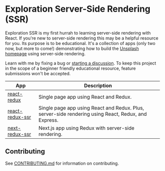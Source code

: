 # Exploration Server-Side Rendering (SSR)

Exploration SSR is my first hurrah to learning server-side rendering with React. If you're new to server-side rendering this may be a helpful resource for you. Its purpose is to be educational. It's a collection of apps (only two now, but more to come!) demonstrating how to build the [Unsplash homepage](https://unsplash.com/) using server-side rendering.

Learn with me by fixing a bug or [starting a discussion](https://github.com/BuckyMaler/exploration-ssr/discussions). To keep this project in the scope of a beginner friendly educational resource, feature submissions won't be accepted.

| App                                                                                          | Description                                                                                         |
| -------------------------------------------------------------------------------------------- | --------------------------------------------------------------------------------------------------- |
| [react-redux](https://github.com/BuckyMaler/exploration-ssr/tree/master/react-redux)         | Single page app using React and Redux.                                                              |
| [react-redux-ssr](https://github.com/BuckyMaler/exploration-ssr/tree/master/react-redux-ssr) | Single page app using React and Redux. Plus, server-side rendering using React, Redux, and Express. |
| [next-redux-ssr](https://github.com/BuckyMaler/exploration-ssr/tree/master/next-redux-ssr)   | Next.js app using Redux with server-side rendering.                                                 |

## Contributing

See [CONTRIBUTING.md](https://github.com/BuckyMaler/exploration-ssr/blob/master/CONTRIBUTING.md) for information on contributing.
